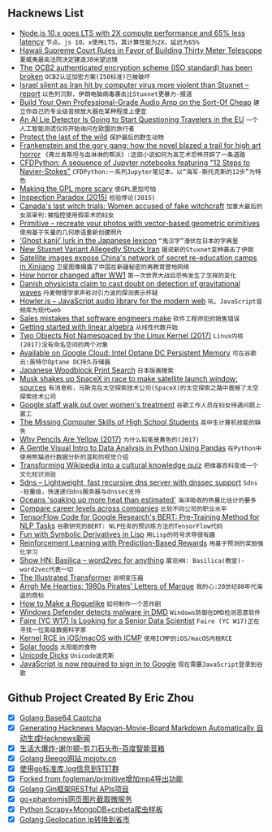 ## Hacknews List


- [Node.js 10.x goes LTS with 2X compute performance and 65% less latency](https://github.com/nodejs/node/blob/master/doc/changelogs/CHANGELOG_V10.md)  `节点。js 10。x使用LTS，其计算性能为2X，延迟为65%`
- [Hawaii Supreme Court Rules in Favor of Building Thirty Meter Telescope](http://www.staradvertiser.com/2018/10/30/breaking-news/supreme-court-rules-in-favor-of-tmt/)  `夏威夷最高法院决定建造30米望远镜`
- [The OCB2 authenticated encryption scheme (ISO standard) has been broken](https://eprint.iacr.org/2018/1040)  `OCB2认证加密方案(ISO标准)已被破坏`
- [Israel silent as Iran hit by computer virus more violent than Stuxnet – report](https://www.timesofisrael.com/tv-report-israel-silent-as-iran-hit-by-computer-virus-more-violent-than-stuxnet/)  `以色列沉默，伊朗电脑病毒袭击比Stuxnet更暴力-报道`
- [Build Your Own Professional-Grade Audio Amp on the Sort-Of Cheap](https://spectrum.ieee.org/consumer-electronics/audiovideo/build-your-own-professionalgrade-audio-amp-on-the-sort-of-cheap)  `建立你自己的专业级音频放大器在某种程度上便宜`
- [An AI Lie Detector Is Going to Start Questioning Travelers in the EU](https://gizmodo.com/an-ai-lie-detector-is-going-to-start-questioning-travel-1830126881)  `一个人工智能测谎仪将开始询问在欧盟的旅行者`
- [Protect the last of the wild](https://www.nature.com/articles/d41586-018-07183-6)  `保护最后的野生动物`
- [Frankenstein and the gory gang: how the novel blazed a trail for high art horror](https://www.theguardian.com/books/2018/oct/31/she-created-a-monster-how-mary-shelleys-frankenstein-invented-modern-horror-200th-anniversary)  `《弗兰肯斯坦与血淋淋的帮派》:这部小说如何为高艺术恐怖开辟了一条道路`
- [CFDPython: A sequence of Jupyter notebooks featuring &#34;12 Steps to Navier-Stokes&#34;](https://github.com/barbagroup/CFDPython)  `CFDPython:一系列Jupyter笔记本，以“海军-斯托克斯的12步”为特色`
- [Making the GPL more scary](https://lwn.net/Articles/768670/)  `使GPL更加可怕`
- [Inspection Paradox (2015)](https://allendowney.blogspot.com/2015/08/the-inspection-paradox-is-everywhere.html?m=1)  `检验悖论(2015)`
- [Canada&#39;s last witch trials: Women accused of fake witchcraft](https://www.bbc.com/news/world-us-canada-45983540)  `加拿大最后的女巫审判:被指控使用假巫术的妇女`
- [Primitive – recreate your photos with vector-based geometric primitives](https://primitive.lol)  `使用基于矢量的几何原语重新创建照片`
- [‘Ghost kanji’ lurk in the Japanese lexicon](https://www.japantimes.co.jp/life/2018/10/29/language/ghost-kanji-lurk-japanese-lexicon/)  `“鬼汉字”潜伏在日本的字典里`
- [New Stuxnet Variant Allegedly Struck Iran](https://www.bleepingcomputer.com/news/security/new-stuxnet-variant-allegedly-struck-iran/)  `据说新的Stuxnet变种袭击了伊朗`
- [Satellite images expose China&#39;s network of secret re-education camps in Xinjiang](https://www.abc.net.au/news/2018-11-01/satellite-images-expose-chinas-network-of-re-education-camps/10432924)  `卫星图像揭露了中国在新疆秘密的再教育营地网络`
- [How horror changed after WW1](https://lithub.com/how-horror-changed-after-wwi/)  `第一次世界大战后恐怖发生了怎样的变化`
- [Danish physicists claim to cast doubt on detection of gravitational waves](https://arstechnica.com/science/2018/10/danish-physicists-claim-to-cast-doubt-on-detection-of-gravitational-waves/)  `丹麦物理学家声称对引力波的探测表示怀疑`
- [Howler.js – JavaScript audio library for the modern web](https://howlerjs.com)  `吼。JavaScript音频库为现代web`
- [Sales mistakes that software engineers make](https://www.pipelinedb.com/blog/three-sales-mistakes-software-engineers-make)  `软件工程师犯的销售错误`
- [Getting started with linear algebra](https://hadrienj.github.io/posts/Deep-Learning-Book-Series-Introduction/)  `从线性代数开始`
- [Two Objects Not Namespaced by the Linux Kernel (2017)](https://blog.jessfraz.com/post/two-objects-not-namespaced-linux-kernel/)  `Linux内核(2017)没有命名空间的两个对象`
- [Available on Google Cloud: Intel Optane DC Persistent Memory](https://cloud.google.com/blog/topics/partners/available-first-on-google-cloud-intel-optane-dc-persistent-memory)  `可在谷歌云:英特尔Optane DC持久存储器`
- [Japanese Woodblock Print Search](https://ukiyo-e.org/)  `日本版画搜索`
- [Musk shakes up SpaceX in race to make satellite launch window: sources](https://www.reuters.com/article/us-spacex-starlink-insight/musk-shakes-up-spacex-in-race-to-make-satellite-launch-window-sources-idUSKCN1N50FC)  `有消息称，马斯克在太空探索技术公司(SpaceX)的太空探索之路中震撼了太空探索技术公司`
- [Google staff walk out over women&#39;s treatment](https://www.bbc.co.uk/news/technology-46054202)  `谷歌工作人员在妇女待遇问题上罢工`
- [The Missing Computer Skills of High School Students](https://nullprogram.com/blog/2018/10/31/)  `高中生计算机技能的缺失`
- [Why Pencils Are Yellow (2017)](https://www.artsy.net/article/artsy-editorial-little-known-reason-pencils-yellow)  `为什么铅笔是黄色的(2017)`
- [A Gentle Visual Intro to Data Analysis in Python Using Pandas](https://jalammar.github.io/gentle-visual-intro-to-data-analysis-python-pandas/)  `在Python中使用熊猫进行数据分析的温和的视觉介绍`
- [Transforming Wikipedia into a cultural knowledge quiz](https://medium.com/@mjbaldwin/transforming-wikipedia-into-an-accurate-cultural-knowledge-quiz-b0a0f74877c#hn)  `把维基百科变成一个文化知识测验`
- [Sdns – Lightweight, fast recursive dns server with dnssec support](https://github.com/semihalev/sdns)  `Sdns -轻量级，快速递归dns服务器与dnssec支持`
- [Oceans &#39;soaking up more heat than estimated&#39;](https://www.bbc.co.uk/news/science-environment-46046067)  `海洋吸收的热量比估计的要多`
- [Compare career levels across companies](https://www.levels.fyi/SE/Google/Facebook/Microsoft)  `比较不同公司的职业水平`
- [TensorFlow Code for Google Research&#39;s BERT: Pre-Training Method for NLP Tasks](https://github.com/google-research/bert)  `谷歌研究的BERT: NLP任务的预训练方法的TensorFlow代码`
- [Fun with Symbolic Derivatives in Lisp](http://taeric.github.io/CodeAsData.html)  `用Lisp的符号求导很有趣`
- [Reinforcement Learning with Prediction-Based Rewards](https://blog.openai.com/reinforcement-learning-with-prediction-based-rewards/)  `用基于预测的奖励强化学习`
- [Show HN: Basilica – word2vec for anything](https://www.basilica.ai/)  `展览HN: Basilica(教堂)- word2vec代表一切`
- [The Illustrated Transformer](https://jalammar.github.io/illustrated-transformer/)  `说明变压器`
- [Arrgh Me Hearties: 1980s Pirates’ Letters of Marque](https://paleotronic.com/2018/10/31/arrgh-me-hearties-1980s-pirates-letters-of-marque/)  `我的心:20世纪80年代海盗的商标`
- [How to Make a Roguelike](http://www.gamasutra.com/blogs/JoshGe/20181029/329512/How_to_Make_a_Roguelike.php)  `如何制作一个恶作剧`
- [Windows Defender detects malware in DMD](https://issues.dlang.org/show_bug.cgi?id=18786)  `Windows防御在DMD检测恶意软件`
- [Faire (YC W17) Is Looking for a Senior Data Scientist](item?id=18351447)  `Faire (YC W17)正在寻找一位高级数据科学家`
- [Kernel RCE in iOS/macOS with ICMP](https://lgtm.com/blog/apple_xnu_icmp_error_CVE-2018-4407)  `使用ICMP的iOS/macOS内核RCE`
- [Solar foods](http://www.solarfoods.fi/)  `太阳能的食物`
- [Unicode Dicks](https://www.revk.uk/2018/10/unicode-dicks.html)  `Unicode迪克斯`
- [JavaScript is now required to sign in to Google](https://security.googleblog.com/2018/10/announcing-some-security-treats-to.html)  `现在需要JavaScript登录到谷歌`

## Github Project Created By Eric Zhou

- [x] [Golang Base64 Captcha](https://github.com/mojocn/base64Captcha)
- [x] [Generating Hacknews Maoyan-Movie-Board Markdown Automatically 自动生成Hacknews新闻](https://github.com/dejavuzhou/md-genie)
- [x] [生活大爆炸-谢尔顿-剪刀石头布-百度智能音箱](https://github.com/mojocn/dueros-bang-game)
- [x] [Golang Beego网站 mojotv.cn](https://github.com/mojocn/www.mojotv.cn)
- [x] [使用go标准库,log信息到钉钉群](https://github.com/mojocn/dooger)
- [x] [Forked from fogleman/primitive增加mp4导出功能](https://github.com/mojocn/primitive)
- [x] [Golang Gin框架RESTful APIs项目](https://github.com/JJJJJJJerk/ezier-golang-web-api-framework)
- [x] [go+phantomjs网页图片截取微服务](https://github.com/mojocn/screen_shot)
- [x] [Python Scrapy+MongoDB+cnbeta爬虫样板](https://github.com/mojocn/scrapy_mongodb_boilerplate_cnbeta)
- [x] [Golang Geolocation Ip转换到省市](https://github.com/mojocn/ip2location)